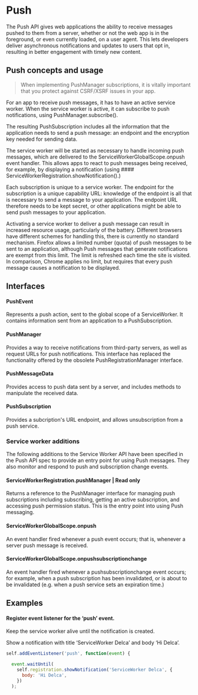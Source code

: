 # Push
The Push API gives web applications the ability to receive messages pushed to them from a server, whether or not the web app is in the foreground, or even currently loaded, on a user agent. This lets developers deliver asynchronous notifications and updates to users that opt in, resulting in better engagement with timely new content.

## Push concepts and usage
>  When implementing PushManager subscriptions, it is vitally important that you protect against CSRF/XSRF issues in your app.

For an app to receive push messages, it has to have an active service worker. When the service worker is active, it can subscribe to push notifications, using PushManager.subscribe().

The resulting PushSubscription includes all the information that the application needs to send a push message: an endpoint and the encryption key needed for sending data.

The service worker will be started as necessary to handle incoming push messages, which are delivered to the ServiceWorkerGlobalScope.onpush event handler. This allows apps to react to push messages being received, for example, by displaying a notification (using #### ServiceWorkerRegistration.showNotification().)

Each subscription is unique to a service worker.  The endpoint for the subscription is a unique capability URL: knowledge of the endpoint is all that is necessary to send a message to your application. The endpoint URL therefore needs to be kept secret, or other applications might be able to send push messages to your application.

Activating a service worker to deliver a push message can result in increased resource usage, particularly of the battery. Different browsers have different schemes for handling this, there is currently no standard mechanism. Firefox allows a limited number (quota) of push messages to be sent to an application, although Push messages that generate notifications are exempt from this limit. The limit is refreshed each time the site is visited. In comparison, Chrome applies no limit, but requires that every push message causes a notification to be displayed.

## Interfaces
#### PushEvent
Represents a push action, sent to the global scope of a ServiceWorker. It contains information sent from an application to a PushSubscription.
#### PushManager
Provides a way to receive notifications from third-party servers, as well as request URLs for push notifications. This interface has replaced the functionality offered by the obsolete PushRegistrationManager interface.
#### PushMessageData
Provides access to push data sent by a server, and includes methods to manipulate the received data.
#### PushSubscription
Provides a subcription's URL endpoint, and allows unsubscription from a push service.

### Service worker additions
The following additions to the Service Worker API have been specified in the Push API spec to provide an entry point for using Push messages. They also monitor and respond to push and subscription change events.

#### ServiceWorkerRegistration.pushManager | Read only
Returns a reference to the PushManager interface for managing push subscriptions including subscribing, getting an active subscription, and accessing push permission status. This is the entry point into using Push messaging.
#### ServiceWorkerGlobalScope.onpush
An event handler fired whenever a push event occurs; that is, whenever a server push message is received.
#### ServiceWorkerGlobalScope.onpushsubscriptionchange
An event handler fired whenever a pushsubscriptionchange event occurs; for example, when a push subscription has been invalidated, or is about to be invalidated (e.g. when a push service sets an expiration time.)

## Examples

#### Register event listener for the ‘push’ event.

 
Keep the service worker alive until the notification is created.

Show a notification with title ‘ServiceWorker Delca’ and body ‘Hi Delca’.
```js
self.addEventListener('push', function(event) {

  event.waitUntil(
    self.registration.showNotification('ServiceWorker Delca', {
      body: 'Hi Delca',
    })
  );
```